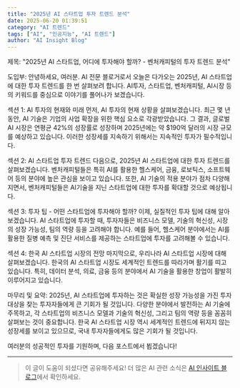 ```yaml
---
title: "2025년 AI 스타트업 투자 트렌드 분석"
date: 2025-06-20 01:39:51
category: "AI 트렌드"
tags: ["AI", "인공지능", "AI 트렌드"]
author: "AI Insight Blog"
---
```


제목: "2025년 AI 스타트업, 어디에 투자해야 할까? - 벤처캐피털의 투자 트렌드 분석"

도입부:
안녕하세요, 여러분. AI 전문 블로거로서 오늘은 다가오는 2025년, AI 스타트업에 대한 투자 트렌드를 한 번 살펴보려 합니다. AI투자, 스타트업, 벤처캐피털, AI시장 등의 키워드를 중심으로 이야기를 풀어나가 보겠습니다.

섹션 1: AI 투자의 현재와 미래
먼저, AI 투자의 현재 상황을 살펴보겠습니다. 최근 몇 년 동안, AI 기술은 기업의 사업 확장을 위한 핵심 요소로 각광받았습니다. 그 결과, 글로벌 AI 시장은 연평균 42%의 성장률로 성장하며 2025년에는 약 $190억 달러의 시장 규모를 예상하고 있습니다. 이러한 성장세를 지속하기 위해서는 지속적인 투자가 필수적입니다.

섹션 2: AI 스타트업 투자 트렌드
다음으로, 2025년 AI 스타트업에 대한 투자 트렌드를 살펴보겠습니다. 벤처캐피털들은 특히 AI를 활용한 헬스케어, 금융, 로보틱스, 소프트웨어 등의 분야에 높은 관심을 보이고 있습니다. 또한, AI 기술의 적용 분야가 점차 다양해지면서, 벤처캐피털들은 AI기술을 지닌 스타트업에 대한 투자를 확대할 것으로 예상됩니다.

섹션 3: 투자 팁 - 어떤 스타트업에 투자해야 할까?
이제, 실질적인 투자 팁에 대해 알아보겠습니다. AI 스타트업에 투자할 때, 투자자들은 비즈니스 모델, 기술의 혁신성, 시장의 성장 가능성, 팀의 역량 등을 고려해야 합니다. 예를 들어, 헬스케어 분야에서는 AI를 활용한 질병 예측 및 진단 서비스를 제공하는 스타트업에 투자를 고려해볼 수 있습니다.

섹션 4: 한국 AI 스타트업 시장의 전망
마지막으로, 우리나라 AI 스타트업 시장에 대해 살펴보겠습니다. 한국의 AI 스타트업 시장도 세계적인 트렌드를 따라가며 활기를 띠고 있습니다. 특히, 데이터 분석, 의료, 금융 등의 분야에서 AI 기술을 활용한 창업이 활발히 이루어지고 있습니다. 

마무리 및 요약:
2025년, AI 스타트업에 투자하는 것은 확실한 성장 가능성을 가진 투자 대상을 찾는 투자자들에게 큰 기회가 될 것입니다. 다양한 분야에서 발전하는 AI 기술에 주목하고, 각 스타트업의 비즈니스 모델과 기술의 혁신성, 그리고 팀의 역량 등을 꼼꼼히 살펴보는 것이 중요합니다. 한국 AI 스타트업 시장 역시 세계적인 트렌드에 뒤지지 않는 성장세를 보이고 있으므로, 국내 투자자들에게도 많은 기회가 될 것입니다. 

여러분의 성공적인 투자를 기원하며, 다음 포스트에서 뵙겠습니다!

---

> 이 글이 도움이 되셨다면 공유해주세요! 
> 더 많은 AI 관련 소식은 [AI 인사이트 블로그](https://tonyhwang1004.github.io/ai-insight-blog)에서 확인하세요.
